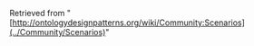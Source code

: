 Retrieved from "[http://ontologydesignpatterns.org/wiki/Community:Scenarios](../Community/Scenarios)"